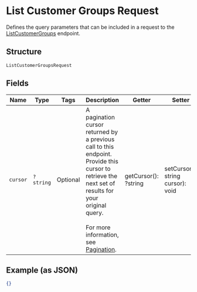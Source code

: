 
# List Customer Groups Request

Defines the query parameters that can be included in a request to the
[ListCustomerGroups](/doc/apis/customer-groups.md#list-customer-groups) endpoint.

## Structure

`ListCustomerGroupsRequest`

## Fields

| Name | Type | Tags | Description | Getter | Setter |
|  --- | --- | --- | --- | --- | --- |
| `cursor` | `?string` | Optional | A pagination cursor returned by a previous call to this endpoint.<br>Provide this cursor to retrieve the next set of results for your original query.<br><br>For more information, see [Pagination](https://developer.squareup.com/docs/working-with-apis/pagination). | getCursor(): ?string | setCursor(?string cursor): void |

## Example (as JSON)

```json
{}
```

